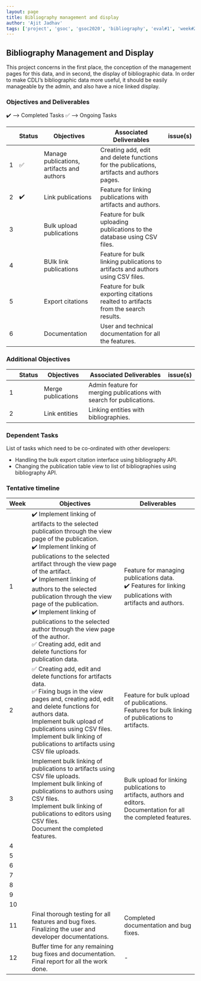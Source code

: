 ```yaml
---
layout: page
title: Bibliography management and display
author: 'Ajit Jadhav'
tags: ['project', 'gsoc', 'gsoc2020', 'bibliography', 'eval#1', 'week#2']
---
```


## Bibliography Management and Display

This project concerns in the first place,
the conception of the management pages for this data, and in second, the display of
bibliographic data. In order to make CDLI’s bibliographic data more useful, it should be
easily manageable by the admin, and also have a nice linked display.

### Objectives and Deliverables

:heavy_check_mark: --> Completed Tasks
:white_check_mark: --> Ongoing Tasks

| | Status  | Objectives                    | Associated Deliverables         | issue(s) |
| --- | --- | ----------------------------- | ---------------------------------------------- | -------- |
| 1 |:white_check_mark:|  Manage publications, artifacts and authors | Creating add, edit and delete functions for the publications, artifacts and authors pages. | |
| 2 |:heavy_check_mark: | Link publications | Feature for linking publications with artifacts and authors.   |          |
| 3 |  | Bulk upload publications      | Feature for bulk uploading publications to the database using CSV files.            |          |
| 4 |  | BUlk link publications | Feature for bulk linking publications to artifacts and authors using CSV files. | |
| 5 |  | Export citations              | Feature for bulk exporting citations realted to artifacts from the search results.  |          |
| 6 |  | Documentation           | User and technical documentation for all the features.                                      |          |


### Additional Objectives

| | Status  | Objectives         | Associated Deliverables                                             | issue(s) |
| --- | --- | ------------------ | ------------------------------------------------------------------- | -------- |
| 1 |  | Merge publications | Admin feature for merging publications with search for publications. |          |
| 2 |  | Link entities | Linking entities with bibliographies.       |          |


### Dependent Tasks
List of tasks which need to be co-ordinated with other developers:

- Handling the bulk export citation interface using bibliography API.
- Changing the publication table view to list of bibliographies using bibliography API.

### Tentative timeline  

| Week  |Objectives | Deliverables |  
|---|---|---|  
|1| :heavy_check_mark: Implement linking of artifacts to the selected publication through the view page of the publication. <br> :heavy_check_mark: Implement linking of publications to the selected artifact through the view page of the artifact. <br> :heavy_check_mark: Implement linking of authors to the selected publication through the view page of the publication. <br> :heavy_check_mark: Implement linking of publications to the selected author through the view page of the author. <br> :white_check_mark: Creating add, edit and delete functions for publication data. | Feature for managing publications data. <br> :heavy_check_mark: Features for linking publications with artifacts and authors. |  
|2| :white_check_mark: Creating add, edit and delete functions for artifacts data. <br> :white_check_mark: Fixing bugs in the view pages and, creating add, edit and delete functions for authors data. <br> Implement bulk upload of publications using CSV files. <br> Implement bulk linking of publications to artifacts using CSV file uploads.  | Feature for bulk upload of publications. <br> Features for bulk linking of publications to artifacts.  |  
|3|  Implement bulk linking of publications to artifacts using CSV file uploads. <br> Implement bulk linking of publications to authors using CSV files. <br> Implement bulk linking of publications to editors using CSV files. <br> Document the completed features.  | Bulk upload for linking publications to artifacts, authors and editors. <br> Documentation for all the completed features.  |  
|4| <!--  Implement merge publication feature. <br> Add search integration for the merge publication feature. Document the completed features <br> (tentative) Finalize details for linking entities with bibliographies and start working on it. -->  |   |  
|5|   |   |  
|6|   |   |
|7|   |   |  
|8|   |   |  
|9|   |   |  
|10|  |   |
|11| Final thorough testing for all features and bug fixes. <br> Finalizing the user and developer documentations.   | Completed documentation and bug fixes.  |  
|12| Buffer time for any remaining bug fixes and documentation. Final report for all the work done.  | -  |  


